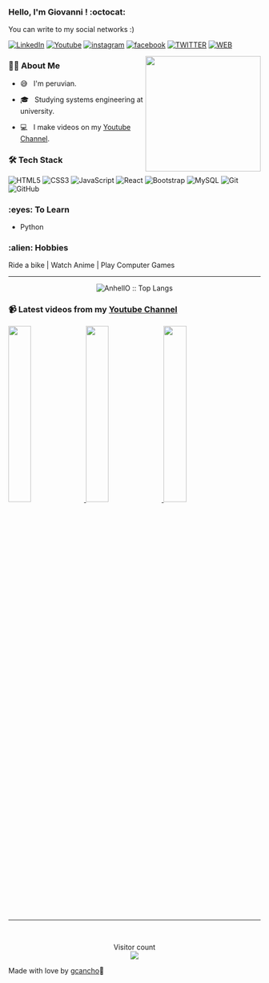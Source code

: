### Hello, I'm Giovanni ! :octocat: 

You can write to my social networks :)

<!---[![Whatsapp](https://img.shields.io/badge/Whatsapp-075e54?style=for-the-badge&logo=whatsapp&logoColor=white)](https://www.instagram.com/giovanni.c19)-->
[![LinkedIn](https://img.shields.io/badge/LinkedIn-0077B5?style=for-the-badge&logo=linkedin&logoColor=white)](https://www.linkedin.com/in/giovannicancho/)
[![Youtube](https://img.shields.io/badge/Youtube-FF0000?style=for-the-badge&logo=youtube&logoColor=white)](https://www.linkedin.com/in/giovannicancho/)
[![instagram](https://img.shields.io/badge/Instagram-E4405F?style=for-the-badge&logo=instagram&logoColor=white)](https://www.instagram.com/giovanni.c19)
[![facebook](https://img.shields.io/badge/Facebook-1877F2?style=for-the-badge&logo=facebook&logoColor=white)](https://www.facebook.com/giovanni.cancho/)
[![TWITTER](https://img.shields.io/badge/Twitter-1DA1F2?style=for-the-badge&logo=twitter&logoColor=white)](https://twitter.com/giovanni_cancho)
[![WEB](https://img.shields.io/badge/dev.to-0A0A0A?style=for-the-badge&logo=dev.to&logoColor=white)](https://giocancho.com)

<img align='right' src="https://media.giphy.com/media/M9gbBd9nbDrOTu1Mqx/giphy.gif" width="230">

<h3> 👨🏻 About Me </h3>


- :sweat_smile: &nbsp; I'm peruvian.

- 🎓 &nbsp; Studying systems engineering at university.

- :computer: &nbsp;  I make videos on my <a href="https://www.youtube.com/giocancho?sub_confirmation=1" target="_blank" rel="noopener">Youtube Channel<a>.


<h3>🛠 Tech Stack</h3>
  
![HTML5](https://img.shields.io/badge/-HTML5-E34F26?style=flat-square&logo=html5&logoColor=white)
![CSS3](https://img.shields.io/badge/-CSS3-1572B6?style=flat-square&logo=css3)
![JavaScript](https://img.shields.io/badge/-JavaScript-black?style=flat-square&logo=javascript)
![React](https://img.shields.io/badge/-React-black?style=flat-square&logo=react)
![Bootstrap](https://img.shields.io/badge/-Bootstrap-563D7C?style=flat-square&logo=bootstrap)
![MySQL](https://img.shields.io/badge/-MySQL-black?style=flat-square&logo=mysql)
![Git](https://img.shields.io/badge/-Git-black?style=flat-square&logo=git)
![GitHub](https://img.shields.io/badge/-GitHub-181717?style=flat-square&logo=github)

<h3>:eyes: To Learn</h3>

- Python

<h3>:alien: Hobbies</h3>

  Ride a bike | Watch Anime | Play Computer Games 
 
<hr>


<p align="center"><img src="https://github-readme-stats.vercel.app/api/top-langs/?username=gcancho&langs_count=10&theme=tokyonight&layout=compact" alt="AnhellO :: Top Langs" /></p>

### 📹 Latest videos from my [Youtube Channel](https://youtube.com/giocancho)

<a href='https://youtu.be/5Wnc0rHrs4I' target='_blank'>
  <img width='30%' src='https://i9.ytimg.com/vi_webp/5Wnc0rHrs4I/mqdefault.webp?v=61d20c6a&sqp=CJCDz44G&rs=AOn4CLDIbYfqcmH4fvd4R9l0iRueoP24Bw'/>
</a>
<a href='https://youtu.be/Na2diMoaxEo' target='_blank'>
  <img width='30%' src='https://i.ytimg.com/vi/Na2diMoaxEo/hqdefault.jpg?sqp=-oaymwEcCNACELwBSFXyq4qpAw4IARUAAIhCGAFwAcABBg==&rs=AOn4CLCKlIiQsB9dbHu5v0MLuemSYxzABg'/>
</a>
  <a href='https://youtu.be/AWHs8aQ1Eb4' target='_blank'>
  <img width='30%' src='https://i9.ytimg.com/vi/AWHs8aQ1Eb4/mqdefault.jpg?v=60677e10&sqp=COiHz44G&rs=AOn4CLAmAWL-RlSCCVivLJS1HPg9iBEKTw'/>
</a>

 <hr>
 <br>

<p align="center"> 
  Visitor count<br>
  <img src="https://profile-counter.glitch.me/gcancho/count.svg" />
</p>
  
 Made with love by <a href="https://github.com/gcancho" target="_blank" rel="noopener">gcancho<a>💚 


